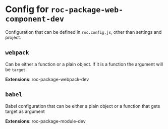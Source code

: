 # Config for `roc-package-web-component-dev`

Configuration that can be defined in `roc.config.js`, other than settings and project.

## `webpack`
Can be either a function or a plain object. If it is a function the argument will be `target`.

__Extensions__: roc-package-webpack-dev
## `babel`
Babel configuration that can be either a plain object or a function that gets target as argument

__Extensions__: roc-package-module-dev